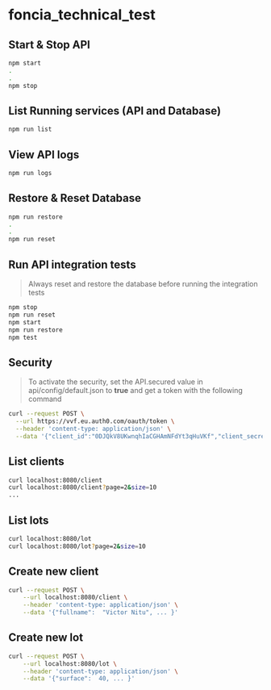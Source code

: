 # foncia_technical_test

## Start & Stop API

```bash
npm start
.
.
npm stop
```

## List Running services (API and Database)

```bash
npm run list
```

## View API logs

```bash
npm run logs
```

## Restore & Reset Database

```bash
npm run restore
.
.
npm run reset
```

## Run API integration tests
> Always reset and restore the database before running the integration tests

```bash
npm stop
npm run reset
npm start
npm run restore
npm test
```
## Security
> To activate the security, set the API.secured value in api/config/default.json to **true** and get a token with the following command
```bash
curl --request POST \
  --url https://vvf.eu.auth0.com/oauth/token \
  --header 'content-type: application/json' \
  --data '{"client_id":"0DJQkV8UKwnqhIaCGHAmNFdYt3qHuVKf","client_secret":"32pzwNzzbvMmD02TjRDGRcVvLwwV9Wcc0t4UdKzrY43hIz91XmPtbcCj3XtREjAe","audience":"http://foncia.victornitu.com","grant_type":"client_credentials"}'
```

## List clients
```bash
curl localhost:8080/client
curl localhost:8080/client?page=2&size=10
...
```

## List lots
```bash
curl localhost:8080/lot
curl localhost:8080/lot?page=2&size=10
```

## Create new client
```bash
curl --request POST \
    --url localhost:8080/client \
    --header 'content-type: application/json' \
    --data '{"fullname":  "Victor Nitu", ... }'
```

## Create new lot
```bash
curl --request POST \
    --url localhost:8080/lot \
    --header 'content-type: application/json' \
    --data '{"surface":  40, ... }'
```
